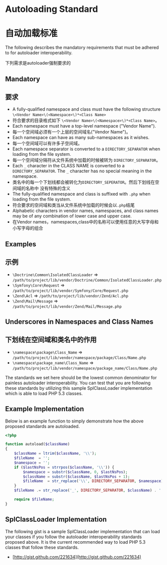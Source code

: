 Autoloading Standard
====================

自动加载标准
====================

The following describes the mandatory requirements that must be adhered
to for autoloader interoperability.

下列需求是autoloader强制要求的

Mandatory
---------

要求
---------

* A fully-qualified namespace and class must have the following
  structure `\<Vendor Name>\(<Namespace>\)*<Class Name>`
* 符合要求的目录格式如下 `\<Vendor Name>\(<Namespace>\)*<Class Name>`。
* Each namespace must have a top-level namespace ("Vendor Name").
* 每一个空间域必须有一个上层的空间域名("Vendor Name")。
* Each namespace can have as many sub-namespaces as it wishes.
* 每一个空间域可以有许多子空间域。
* Each namespace separator is converted to a `DIRECTORY_SEPARATOR` when
  loading from the file system.
* 每一个空间域分隔符从文件系统中加载的时候被转为 `DIRECTORY_SEPARATOR`。
* Each `_` character in the CLASS NAME is converted to a
  `DIRECTORY_SEPARATOR`. The `_` character has no special meaning in the
  namespace.
* 类名中的每一个下划线都会被转化为`DIRECTORY_SEPERATOR`。然后下划线在空间域的名称中
  没有特殊的含义
* The fully-qualified namespace and class is suffixed with `.php` when
  loading from the file system.
* 符合要求的空间域和类当从文件系统中加载的时候会以`.php`结尾
* Alphabetic characters in vendor names, namespaces, and class names may
  be of any combination of lower case and upper case.
* 在Vendor names，namespaces,class中的名称可以使用任意的大写字母和小写字母的组合

Examples
--------

示例
--------

* `\Doctrine\Common\IsolatedClassLoader` => `/path/to/project/lib/vendor/Doctrine/Common/IsolatedClassLoader.php`
* `\Symfony\Core\Request` => `/path/to/project/lib/vendor/Symfony/Core/Request.php`
* `\Zend\Acl` => `/path/to/project/lib/vendor/Zend/Acl.php`
* `\Zend\Mail\Message` => `/path/to/project/lib/vendor/Zend/Mail/Message.php`

Underscores in Namespaces and Class Names
-----------------------------------------

下划线在空间域和类名中的作用
-----------------------------------------

* `\namespace\package\Class_Name` => `/path/to/project/lib/vendor/namespace/package/Class/Name.php`
* `\namespace\package_name\Class_Name` => `/path/to/project/lib/vendor/namespace/package_name/Class/Name.php`

The standards we set here should be the lowest common denominator for
painless autoloader interoperability. You can test that you are
following these standards by utilizing this sample SplClassLoader
implementation which is able to load PHP 5.3 classes.

Example Implementation
----------------------

Below is an example function to simply demonstrate how the above
proposed standards are autoloaded.

```php
<?php

function autoload($className)
{
    $className = ltrim($className, '\\');
    $fileName  = '';
    $namespace = '';
    if ($lastNsPos = strrpos($className, '\\')) {
        $namespace = substr($className, 0, $lastNsPos);
        $className = substr($className, $lastNsPos + 1);
        $fileName  = str_replace('\\', DIRECTORY_SEPARATOR, $namespace) . DIRECTORY_SEPARATOR;
    }
    $fileName .= str_replace('_', DIRECTORY_SEPARATOR, $className) . '.php';

    require $fileName;
}
```

SplClassLoader Implementation
-----------------------------

The following gist is a sample SplClassLoader implementation that can
load your classes if you follow the autoloader interoperability
standards proposed above. It is the current recommended way to load PHP
5.3 classes that follow these standards.

* [http://gist.github.com/221634](http://gist.github.com/221634)

